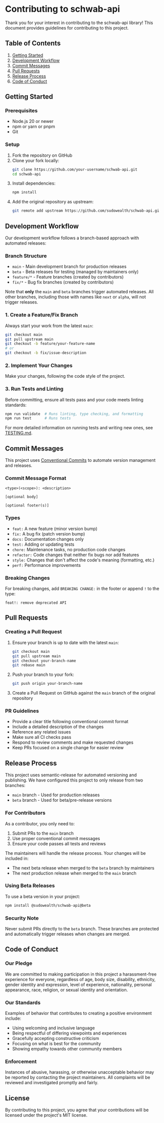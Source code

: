 # Contributing to schwab-api

Thank you for your interest in contributing to the schwab-api library! This
document provides guidelines for contributing to this project.

## Table of Contents

1. [Getting Started](#getting-started)
2. [Development Workflow](#development-workflow)
3. [Commit Messages](#commit-messages)
4. [Pull Requests](#pull-requests)
5. [Release Process](#release-process)
6. [Code of Conduct](#code-of-conduct)

## Getting Started

### Prerequisites

- Node.js 20 or newer
- npm or yarn or pnpm
- Git

### Setup

1. Fork the repository on GitHub
2. Clone your fork locally:
   ```bash
   git clone https://github.com/your-username/schwab-api.git
   cd schwab-api
   ```
3. Install dependencies:
   ```bash
   npm install
   ```
4. Add the original repository as upstream:
   ```bash
   git remote add upstream https://github.com/sudowealth/schwab-api.git
   ```

## Development Workflow

Our development workflow follows a branch-based approach with automated
releases:

### Branch Structure

- `main` - Main development branch for production releases
- `beta` - Beta releases for testing (managed by maintainers only)
- `feature/*` - Feature branches (created by contributors)
- `fix/*` - Bug fix branches (created by contributors)

Note that **only** the `main` and `beta` branches trigger automated releases.
All other branches, including those with names like `next` or `alpha`, will not
trigger releases.

### 1. Create a Feature/Fix Branch

Always start your work from the latest `main`:

```bash
git checkout main
git pull upstream main
git checkout -b feature/your-feature-name
# or
git checkout -b fix/issue-description
```

### 2. Implement Your Changes

Make your changes, following the code style of the project.

### 3. Run Tests and Linting

Before committing, ensure all tests pass and your code meets linting standards:

```bash
npm run validate  # Runs linting, type checking, and formatting
npm run test      # Runs tests
```

For more detailed information on running tests and writing new ones, see
[TESTING.md](./TESTING.md).

## Commit Messages

This project uses [Conventional Commits](https://www.conventionalcommits.org/)
to automate version management and releases.

### Commit Message Format

```
<type>(<scope>): <description>

[optional body]

[optional footer(s)]
```

### Types

- `feat:` A new feature (minor version bump)
- `fix:` A bug fix (patch version bump)
- `docs:` Documentation changes only
- `test:` Adding or updating tests
- `chore:` Maintenance tasks, no production code changes
- `refactor:` Code changes that neither fix bugs nor add features
- `style:` Changes that don't affect the code's meaning (formatting, etc.)
- `perf:` Performance improvements

### Breaking Changes

For breaking changes, add `BREAKING CHANGE:` in the footer or append `!` to the
type:

```
feat!: remove deprecated API
```

## Pull Requests

### Creating a Pull Request

1. Ensure your branch is up to date with the latest `main`:

   ```bash
   git checkout main
   git pull upstream main
   git checkout your-branch-name
   git rebase main
   ```

2. Push your branch to your fork:

   ```bash
   git push origin your-branch-name
   ```

3. Create a Pull Request on GitHub against the `main` branch of the original
   repository

### PR Guidelines

- Provide a clear title following conventional commit format
- Include a detailed description of the changes
- Reference any related issues
- Make sure all CI checks pass
- Respond to review comments and make requested changes
- Keep PRs focused on a single change for easier review

## Release Process

This project uses semantic-release for automated versioning and publishing. We
have configured this project to only release from two branches:

- `main` branch - Used for production releases
- `beta` branch - Used for beta/pre-release versions

### For Contributors

As a contributor, you only need to:

1. Submit PRs to the `main` branch
2. Use proper conventional commit messages
3. Ensure your code passes all tests and reviews

The maintainers will handle the release process. Your changes will be included
in:

- The next beta release when merged to the `beta` branch by maintainers
- The next production release when merged to the `main` branch

### Using Beta Releases

To use a beta version in your project:

```bash
npm install @sudowealth/schwab-api@beta
```

### Security Note

Never submit PRs directly to the `beta` branch. These branches are protected and
automatically trigger releases when changes are merged.

## Code of Conduct

### Our Pledge

We are committed to making participation in this project a harassment-free
experience for everyone, regardless of age, body size, disability, ethnicity,
gender identity and expression, level of experience, nationality, personal
appearance, race, religion, or sexual identity and orientation.

### Our Standards

Examples of behavior that contributes to creating a positive environment
include:

- Using welcoming and inclusive language
- Being respectful of differing viewpoints and experiences
- Gracefully accepting constructive criticism
- Focusing on what is best for the community
- Showing empathy towards other community members

### Enforcement

Instances of abusive, harassing, or otherwise unacceptable behavior may be
reported by contacting the project maintainers. All complaints will be reviewed
and investigated promptly and fairly.

## License

By contributing to this project, you agree that your contributions will be
licensed under the project's MIT license.

